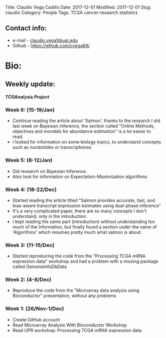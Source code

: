 Title: Claudio Vega Cadillo
Date: 2017-12-01
Modified: 2017-12-01
Slug: claudio
Category: People
Tags: TCGA cancer-research statistics
 
## Contact info:

 - e-mail - <claudio.vega1@upr.edu>
 - Github - <https://github.com/cvega69/>

# Bio:

## Weekly update:
#### _TCGAnalysis Project_

### Week 6: (15-19/Jan)

- Continue reading the article about 'Salmon', thanks to the research I did last 
  week on Bayesian Inference, the section called "Online Methods, objectives and 
  mondels for abundance estimation" is a lot easier to read.
- I looked for information on some biology topics, to understand concepts such as 
  nucleotides or transcriptomes    

### Week 5: (8-12/Jan)

- Did research on Bayesian Inference. 
- Also look for information on Expectation-Maximization algorithms

### Week 4: (18-22/Dec)

- Started reading the article titled 
  "Salmon provides accurate, fast, and bias-aware transcript
  expression estimates using dual-phase inference"
- It's a very complicated paper, there are so many concepts I don't understand,
  only in the introduction. 
- I kept reading the same part (introduction) without understanding too much of the 
  information, but finally found a section under the name of 'Algorithms' which 
  resumes pretty much what salmon is about.  

### Week 3: (11-15/Dec)

- Started reproducing the code from the "Processing TCGA mRNA 
  expression data" workshop and had a problem with a missing package 
  called GenomeInfoDbData


### Week 2: (4-8/Dec)

- Reproduce the code from the "Microarray data analysis using 
  Bioconductor" presentation, without any problems

### Week 1: (26/Nov-1/Dec)

- Create GitHub account
- Read Microarray Analysis With Bioconductor Workshop
- Read UPR workshop: Processing TCGA mRNA expression data
